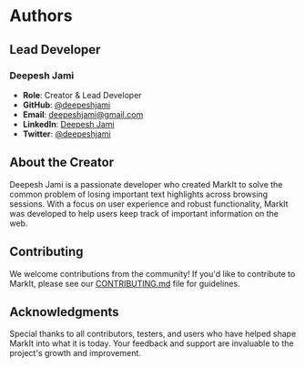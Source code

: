 # Authors

## Lead Developer

### Deepesh Jami
- **Role**: Creator & Lead Developer
- **GitHub**: [@deepeshjami](https://github.com/deepeshjami)
- **Email**: deepeshjami@gmail.com
- **LinkedIn**: [Deepesh Jami](https://linkedin.com/in/deepeshjami)
- **Twitter**: [@deepeshjami](https://twitter.com/deepeshjami)

## About the Creator

Deepesh Jami is a passionate developer who created MarkIt to solve the common problem of losing important text highlights across browsing sessions. With a focus on user experience and robust functionality, MarkIt was developed to help users keep track of important information on the web.

## Contributing

We welcome contributions from the community! If you'd like to contribute to MarkIt, please see our [CONTRIBUTING.md](CONTRIBUTING.md) file for guidelines.

## Acknowledgments

Special thanks to all contributors, testers, and users who have helped shape MarkIt into what it is today. Your feedback and support are invaluable to the project's growth and improvement. 